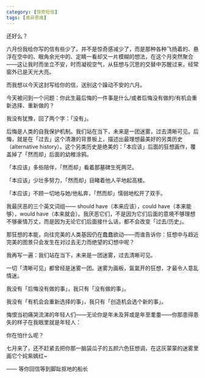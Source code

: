 ```yaml
---
category: [惊奇短信]
tags: [诡异思维]
---
```


还好么？

六月份我给你写的信有些少了。并不是惊奇感减少了，而是那种各种飞扬着的、悬浮在空中的、眼角余光中的、定睛一看却又一片模糊的想法，在这个月突然聚合——这让我时而坐立不安，时而凝视空气，从狂想与沉思的交替中苏醒过来，经常窗外已是天光大亮。

而我想以今天这封写给你的信，送别这个躁动不安的六月。

今天被问到一个问题：你此生最后悔的一件事是什么/或者后悔没有做的/有机会重新选择、重新做的？

我没有犹豫，回了两个字：「没有」。

后悔是人类的自我保护机制。我们站在当下，未来是一团迷雾，过去清晰可见。后悔，就是在「过去」这个清澈的背景板上，描述出最理想最美好的另类历史（alternative history）。这个另类历史是绝美的：「本应该」后面的狂想画作，覆盖掉了「然而却」后面的幼稚涂鸦。

「本应该」多些陪伴，「然而却」看着那墓碑生死两茫。

「本应该」少壮多努力，「然而却」目睹着他人平地起高楼。

「本应该」不顾一切地与她/他私奔，「然而却」懦弱地松开了双手。

我最厌恶的三个英文词组—— should have（本来应该），could have（本来能够），would have（本来就会）。我厌恶它们，不是因为它们后面的意境不够理想不够豪情万丈，而是因为无论它们后面接什么话，都不会改变「过去/历史」。

那狂想的本能，向往完美的人类基因仍在蠢蠢欲动——而谁告诉你：狂想中与趋近完美的图景只会发生在对过去无力而绝望的幻想中呢？

我再写一遍：我们站在当下，未来是一团迷雾，过去清晰可见。

一切「清晰可见」都曾经是迷雾一团。迷雾为画板，氤氲开的狂想，才最令人意乱情迷。

我没有「后悔没有做的事」，我只有「没有做的事」。

我没有「有机会会重新选择的事」，我只有「创造机会选个新的事」。

悔恨当初痛哭流涕的年轻人们——无论你是年未及笄或是年至耄耋——你那患得患失的样子在我眼里就是年轻人：

你在怕什么呢？

七月来了，还不赶紧去把你那一脑袋瓜子的五颜六色狂想调，在这灰蒙蒙的迷雾里画它个姹紫嫣红~

—— 等你回信等到脚趾抠地的船长